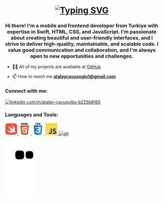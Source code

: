 <h1 align="center"> <a href="https://git.io/typing-svg"><img src="https://readme-typing-svg.herokuapp.com?font=Fira+Code&weight=900&size=23&pause=1000&color=F71145&width=435&lines=Welcome+to+my+GitHub+Profile" alt="Typing SVG" /></a> </h1>

<h3 align="center">Hi there! I'm a mobile and frontend developer from Turkiye with expertise in Swift, HTML, CSS, and JavaScript. I'm passionate about creating beautiful and user-friendly interfaces, and I strive to deliver high-quality, maintainable, and scalable code. I value good communication and collaboration, and I'm always open to new opportunities and challenges.</h3>

- 👨‍💻 All of my projects are available at [GitHub](https://github.com/atalaycavusoglu?tab=repositories)

- 📫 How to reach me **atalaycavusoglu1@gmail.com**

<h3 align="left">Connect with me:</h3>
<p align="left">
<a href="https://linkedin.com/in/linkedin.com/in/atalay-çavuşoğlu-b225b8165" target="blank"><img align="center" src="https://raw.githubusercontent.com/rahuldkjain/github-profile-readme-generator/master/src/images/icons/Social/linked-in-alt.svg" alt="linkedin.com/in/atalay-çavuşoğlu-b225b8165" height="30" width="40" /></a>
</p>

<h3 align="left">Languages and Tools:</h3>
<p align="left"> 
<a href="https://developer.apple.com/swift/" target="_blank" rel="noreferrer"> <img src="https://raw.githubusercontent.com/devicons/devicon/master/icons/swift/swift-original.svg" alt="swift" width="40" height="40"/> </a>
<a href="https://www.w3.org/html/" target="_blank" rel="noreferrer"> <img src="https://raw.githubusercontent.com/devicons/devicon/master/icons/html5/html5-original-wordmark.svg" alt="html5" width="40" height="40"/> </a>
<a href="https://www.w3schools.com/css/" target="_blank" rel="noreferrer"> <img src="https://raw.githubusercontent.com/devicons/devicon/master/icons/css3/css3-original-wordmark.svg" alt="css3" width="40" height="40"/> </a>    
<a href="https://developer.mozilla.org/en-US/docs/Web/JavaScript" target="_blank" rel="noreferrer"> <img src="https://raw.githubusercontent.com/devicons/devicon/master/icons/javascript/javascript-original.svg" alt="javascript" width="40" height="40"/> </a>
<a href="https://git-scm.com/" target="_blank" rel="noreferrer"> <img src="https://www.vectorlogo.zone/logos/git-scm/git-scm-icon.svg" alt="git" width="40" height="40"/> </a> </p>

![snake gif](https://github.com/atalaycavusoglu/atalaycavusoglu/blob/output/github-contribution-grid-snake.svg)


